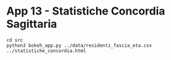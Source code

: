 # App 13 - Statistiche Concordia Sagittaria

```
cd src
python3 bokeh_app.py ../data/residenti_fascia_eta.csv ../statistiche_concordia.html
```
